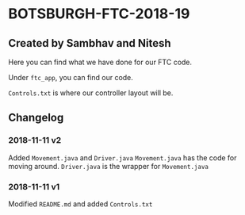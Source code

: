 # BOTSBURGH-FTC-2018-19

## Created by Sambhav and Nitesh

Here you can find what we have done for our FTC code.

Under `ftc_app`, you can find our code.

`Controls.txt` is where our controller layout will be.

## Changelog

### 2018-11-11 v2

Added `Movement.java` and `Driver.java`
`Movement.java` has the code for moving around.
`Driver.java` is the wrapper for `Movement.java`

### 2018-11-11 v1

Modified `README.md` and added `Controls.txt`